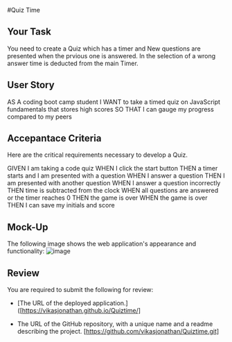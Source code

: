 #Quiz Time
## Your Task
You need to create a Quiz which has a timer and New questions are presented when the prvious one is answered.
In the selection of a wrong answer time is deducted from the main Timer.

## User Story
AS A coding boot camp student
I WANT to take a timed quiz on JavaScript fundamentals that stores high scores
SO THAT I can gauge my progress compared to my peers

## Accepantace Criteria
Here are the critical requirements necessary to develop a Quiz.

GIVEN I am taking a code quiz
WHEN I click the start button
THEN a timer starts and I am presented with a question
WHEN I answer a question
THEN I am presented with another question
WHEN I answer a question incorrectly
THEN time is subtracted from the clock
WHEN all questions are answered or the timer reaches 0
THEN the game is over
WHEN the game is over
THEN I can save my initials and score

## Mock-Up

The following image shows the web application's appearance and functionality:
![image](https://github.com/vikasjonathan/Quiztime/assets/138143340/a8008e18-f0f1-4e36-95eb-9098c21feeaa)


## Review

You are required to submit the following for review:

* [The URL of the deployed application.]([https://vikasjonathan.github.io/Quiztime/]

* The URL of the GitHub repository, with a unique name and a readme describing the project. [https://github.com/vikasjonathan/Quiztime.git]
